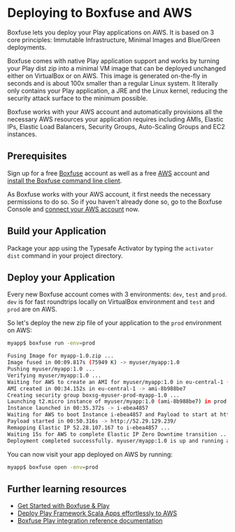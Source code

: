 <!--- Copyright (C) 2009-2016 Lightbend Inc. <https://www.lightbend.com> -->
# Deploying to Boxfuse and AWS

Boxfuse lets you deploy your Play applications on AWS. It is based on 3 core principles: Immutable Infrastructure, Minimal Images and Blue/Green deployments.

Boxfuse comes with native Play application support and works by turning your Play dist zip into a minimal VM image that can be deployed unchanged either on VirtualBox or on AWS. This image is generated on-the-fly in seconds and is about 100x smaller than a regular Linux system. It literally only contains your Play application, a JRE and the Linux kernel, reducing the security attack surface to the minimum possible.

Boxfuse works with your AWS account and automatically provisions all the necessary AWS resources your application requires including AMIs, Elastic IPs, Elastic Load Balancers, Security Groups, Auto-Scaling Groups and EC2 instances.

## Prerequisites

Sign up for a free [Boxfuse](https://boxfuse.com) account as well as a free [AWS](https://aws.amazon.com/free) account and [install the Boxfuse command line client](https://boxfuse.com/getstarted/download).

As Boxfuse works with your AWS account, it first needs the necessary permissions to do so. So if you haven't already done so, go to the Boxfuse Console and [connect your AWS account](https://console.boxfuse.com/#/awsAccount) now.

## Build your Application

Package your app using the Typesafe Activator by typing the `activator dist` command in your project directory.

## Deploy your Application

Every new Boxfuse account comes with 3 environments: `dev`, `test` and `prod`. `dev` is for fast roundtrips locally on VirtualBox environment and `test` and `prod` are on AWS.

So let's deploy the new zip file of your application to the `prod` environment on AWS:

```bash
myapp$ boxfuse run -env=prod

Fusing Image for myapp-1.0.zip ...
Image fused in 00:09.817s (75949 K) -> myuser/myapp:1.0
Pushing myuser/myapp:1.0 ...
Verifying myuser/myapp:1.0 ...
Waiting for AWS to create an AMI for myuser/myapp:1.0 in eu-central-1 (this may take up to 50 seconds) ...
AMI created in 00:34.152s in eu-central-1 -> ami-8b988be7
Creating security group boxsg-myuser-prod-myapp-1.0 ...
Launching t2.micro instance of myuser/myapp:1.0 (ami-8b988be7) in prod (eu-central-1) ...
Instance launched in 00:35.372s -> i-ebea4857
Waiting for AWS to boot Instance i-ebea4857 and Payload to start at http://52.29.129.239/ ...
Payload started in 00:50.316s -> http://52.29.129.239/
Remapping Elastic IP 52.28.107.167 to i-ebea4857 ...
Waiting 15s for AWS to complete Elastic IP Zero Downtime transition ...
Deployment completed successfully. myuser/myapp:1.0 is up and running at http://myapp-myuser.boxfuse.io/
```

You can now visit your app deployed on AWS by running:

```bash
myapp$ boxfuse open -env=prod
```

## Further learning resources

* [Get Started with Boxfuse & Play](https://boxfuse.com/getstarted/play)
* [Deploy Play Framework Scala Apps effortlessly to AWS](https://boxfuse.com/blog/playframework-aws)
* [Boxfuse Play integration reference documentation](https://boxfuse.com/docs/payloads/play)
